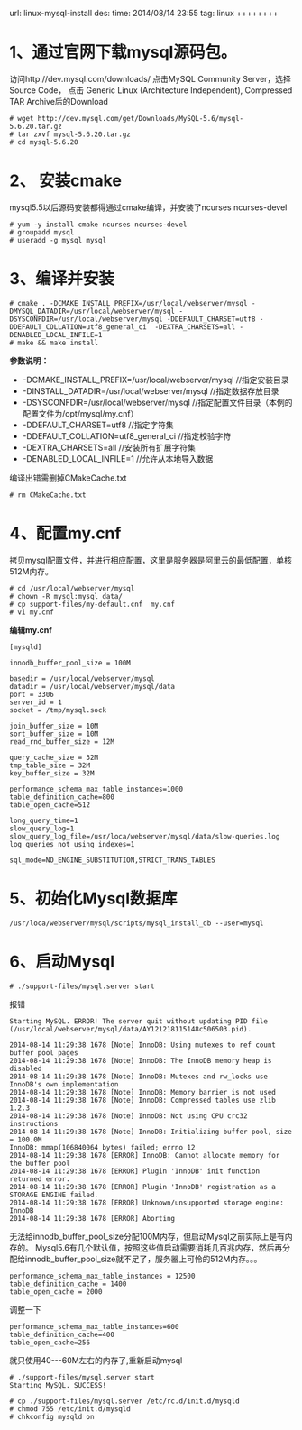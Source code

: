 url: linux-mysql-install
des: 
time: 2014/08/14 23:55
tag: linux
++++++++

# 1、通过官网下载mysql源码包。

访问http://dev.mysql.com/downloads/ 点击MySQL Community Server，选择Source Code， 点击 Generic Linux (Architecture Independent), Compressed TAR Archive后的Download
```
# wget http://dev.mysql.com/get/Downloads/MySQL-5.6/mysql-5.6.20.tar.gz
# tar zxvf mysql-5.6.20.tar.gz 
# cd mysql-5.6.20
```
# 2、 安装cmake
mysql5.5以后源码安装都得通过cmake编译，并安装了ncurses ncurses-devel
```
# yum -y install cmake ncurses ncurses-devel
# groupadd mysql
# useradd -g mysql mysql
```
# 3、编译并安装
```
# cmake . -DCMAKE_INSTALL_PREFIX=/usr/local/webserver/mysql -DMYSQL_DATADIR=/usr/local/webserver/mysql -DSYSCONFDIR=/usr/local/webserver/mysql -DDEFAULT_CHARSET=utf8 -DDEFAULT_COLLATION=utf8_general_ci  -DEXTRA_CHARSETS=all -DENABLED_LOCAL_INFILE=1
# make && make install
```
**参数说明：**

- -DCMAKE_INSTALL_PREFIX=/usr/local/webserver/mysql //指定安装目录
- -DINSTALL_DATADIR=/usr/local/webserver/mysql //指定数据存放目录
- -DSYSCONFDIR=/usr/local/webserver/mysql //指定配置文件目录（本例的配置文件为/opt/mysql/my.cnf）
- -DDEFAULT_CHARSET=utf8 //指定字符集
- -DDEFAULT_COLLATION=utf8_general_ci //指定校验字符
- -DEXTRA_CHARSETS=all //安装所有扩展字符集
- -DENABLED_LOCAL_INFILE=1 //允许从本地导入数据

编译出错需删掉CMakeCache.txt
```
# rm CMakeCache.txt
```
# 4、配置my.cnf
拷贝mysql配置文件，并进行相应配置，这里是服务器是阿里云的最低配置，单核 512M内存。
```
# cd /usr/local/webserver/mysql
# chown -R mysql:mysql data/
# cp support-files/my-default.cnf  my.cnf
# vi my.cnf 
```
**编辑my.cnf**
```
[mysqld]
 
innodb_buffer_pool_size = 100M
 
basedir = /usr/local/webserver/mysql
datadir = /usr/local/webserver/mysql/data
port = 3306
server_id = 1
socket = /tmp/mysql.sock
 
join_buffer_size = 10M
sort_buffer_size = 10M
read_rnd_buffer_size = 12M 
 
query_cache_size = 32M
tmp_table_size = 32M
key_buffer_size = 32M
 
performance_schema_max_table_instances=1000
table_definition_cache=800
table_open_cache=512
 
long_query_time=1
slow_query_log=1
slow_query_log_file=/usr/loca/webserver/mysql/data/slow-queries.log
log_queries_not_using_indexes=1
 
sql_mode=NO_ENGINE_SUBSTITUTION,STRICT_TRANS_TABLES 
```
# 5、初始化Mysql数据库
```
/usr/loca/webserver/mysql/scripts/mysql_install_db --user=mysql
```
# 6、启动Mysql
```
# ./support-files/mysql.server start
```
报错
```
Starting MySQL. ERROR! The server quit without updating PID file (/usr/local/webserver/mysql/data/AY121218115148c506503.pid).
 
2014-08-14 11:29:38 1678 [Note] InnoDB: Using mutexes to ref count buffer pool pages
2014-08-14 11:29:38 1678 [Note] InnoDB: The InnoDB memory heap is disabled
2014-08-14 11:29:38 1678 [Note] InnoDB: Mutexes and rw_locks use InnoDB's own implementation
2014-08-14 11:29:38 1678 [Note] InnoDB: Memory barrier is not used
2014-08-14 11:29:38 1678 [Note] InnoDB: Compressed tables use zlib 1.2.3
2014-08-14 11:29:38 1678 [Note] InnoDB: Not using CPU crc32 instructions
2014-08-14 11:29:38 1678 [Note] InnoDB: Initializing buffer pool, size = 100.0M
InnoDB: mmap(106840064 bytes) failed; errno 12
2014-08-14 11:29:38 1678 [ERROR] InnoDB: Cannot allocate memory for the buffer pool
2014-08-14 11:29:38 1678 [ERROR] Plugin 'InnoDB' init function returned error.
2014-08-14 11:29:38 1678 [ERROR] Plugin 'InnoDB' registration as a STORAGE ENGINE failed.
2014-08-14 11:29:38 1678 [ERROR] Unknown/unsupported storage engine: InnoDB
2014-08-14 11:29:38 1678 [ERROR] Aborting
```
无法给innodb_buffer_pool_size分配100M内存，但启动Mysql之前实际上是有内存的。
Mysql5.6有几个默认值，按照这些值启动需要消耗几百兆内存，然后再分配给innodb_buffer_pool_size就不足了，服务器上可怜的512M内存。。。
```
performance_schema_max_table_instances = 12500
table_definition_cache = 1400
table_open_cache = 2000
```
调整一下
```
performance_schema_max_table_instances=600
table_definition_cache=400
table_open_cache=256
```
就只使用40---60M左右的内存了,重新启动mysql
```
# ./support-files/mysql.server start
Starting MySQL. SUCCESS! 
 
# cp ./support-files/mysql.server /etc/rc.d/init.d/mysqld
# chmod 755 /etc/init.d/mysqld 
# chkconfig mysqld on
```